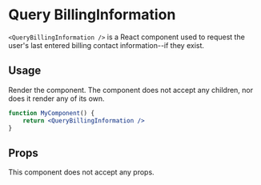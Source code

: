 Query BillingInformation
===========

`<QueryBillingInformation />` is a React component used to request the user's last entered billing contact information--if they exist.

## Usage

Render the component. The component does not accept any children, nor does it render any of its own.

```jsx
function MyComponent() {
	return <QueryBillingInformation />
}
```

## Props

This component does not accept any props.
